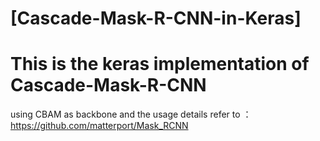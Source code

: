 # [Cascade-Mask-R-CNN-in-Keras]
# This is the keras implementation of Cascade-Mask-R-CNN
  using CBAM as backbone and the usage details refer to ：https://github.com/matterport/Mask_RCNN
